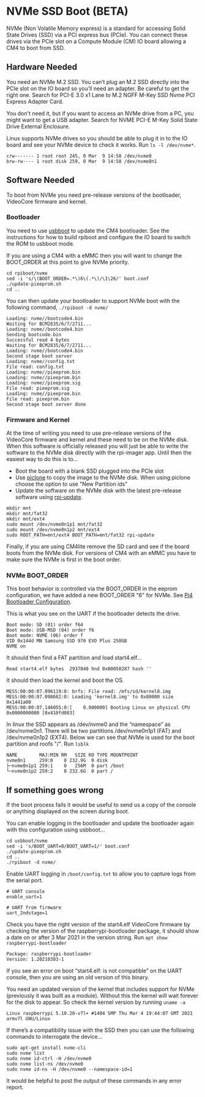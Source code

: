 # NVMe SSD Boot (BETA)

NVMe (Non Volatile Memory express) is a standard for accessing Solid State Drives (SSD) via a PCI express bus (PCIe). You can connect these drives via the PCIe slot on a Compute Module (CM) IO board allowing a CM4 to boot from SSD.

## Hardware Needed

You need an NVMe M.2 SSD. You can’t plug an M.2 SSD directly into the PCIe slot on the IO board so you’ll need an adapter. Be careful to get the right one. Search for PCI-E 3.0 x1 Lane to M.2 NGFF M-Key SSD Nvme PCI Express Adapter Card.

You don't need it, but if you want to access an NVMe drive from a PC, you might want to get a USB adapter. Search for NVME PCI-E M-Key Solid State Drive External Enclosure.

Linux supports NVMe drives so you should be able to plug it in to the IO board and see your NVMe device to check it works. Run `ls -l /dev/nvme*`.

```
crw------- 1 root root 245, 0 Mar  9 14:58 /dev/nvme0
brw-rw---- 1 root disk 259, 0 Mar  9 14:58 /dev/nvme0n1
```

## Software Needed

To boot from NVMe you need pre-release versions of the bootloader, VideoCore firmware and kernel.

### Bootloader

You need to use [usbboot](https://github.com/raspberrypi/usbboot) to update the CM4 bootloader. See the instructions for how to build rpiboot and configure the IO board to switch the ROM to usbboot mode.

If you are using a CM4 with a eMMC then you will want to change the BOOT_ORDER at this point to give NVMe priority.

```
cd rpiboot/nvme
sed -i 's/\(BOOT_ORDER=.*\)6\(.*\)/\1\26/' boot.conf
./update-pieeprom.sh
cd ..
```

You can then update your bootloader to support NVMe boot with the following command, `./rpiboot -d nvme/`

```
Loading: nvme//bootcode4.bin
Waiting for BCM2835/6/7/2711...
Loading: nvme//bootcode4.bin
Sending bootcode.bin
Successful read 4 bytes
Waiting for BCM2835/6/7/2711...
Loading: nvme//bootcode4.bin
Second stage boot server
Loading: nvme//config.txt
File read: config.txt
Loading: nvme//pieeprom.bin
Loading: nvme//pieeprom.bin
Loading: nvme//pieeprom.sig
File read: pieeprom.sig
Loading: nvme//pieeprom.bin
File read: pieeprom.bin
Second stage boot server done
```

### Firmware and Kernel

At the time of writing you need to use pre-release versions of the VideoCore firmware and kernel and these need to be on the NVMe disk. When this software is officially released you will just be able to write the software to the NVMe disk directly with the rpi-imager app. Until then the easiest way to do this is to...

* Boot the board with a blank SSD plugged into the PCIe slot
* Use [piclone](https://github.com/raspberrypi-ui/piclone) to copy the image to the NVMe disk. When using piclone choose the option to use "New Partition ids"
* Update the software on the NVMe disk with the latest pre-release software using [rpi-update](../../../raspbian/applications/rpi-update.md).

```
mkdir mnt
mkdir mnt/fat32
mkdir mnt/ext4
sudo mount /dev/nvme0n1p1 mnt/fat32
sudo mount /dev/nvme0n1p2 mnt/ext4
sudo ROOT_PATH=mnt/ext4 BOOT_PATH=mnt/fat32 rpi-update
```

Finally, if you are using CM4lite remove the SD card and see if the board boots from the NVMe disk. For versions of CM4 with an eMMC you have to make sure the NVMe is first in the boot order.

### NVMe BOOT_ORDER

This boot behavior is controlled via the BOOT_ORDER in the eeprom configuration, we have added a new BOOT_ORDER "6" for NVMe. See [Pi4 Bootloader Configuration](../bcm2711_bootloader_config.md).

This is what you see on the UART if the bootloader detects the drive.

```
Boot mode: SD (01) order f64
Boot mode: USB-MSD (04) order f6
Boot mode: NVME (06) order f
VID 0x144d MN Samsung SSD 970 EVO Plus 250GB
NVME on
```

It should then find a FAT partition and load start4.elf...

```
Read start4.elf bytes  2937840 hnd 0x00050287 hash ''
```

It should then load the kernel and boot the OS.

```
MESS:00:00:07.096119:0: brfs: File read: /mfs/sd/kernel8.img
MESS:00:00:07.098682:0: Loading 'kernel8.img' to 0x80000 size 0x1441a00
MESS:00:00:07.146055:0:[    0.000000] Booting Linux on physical CPU 0x0000000000 [0x410fd083]
```

In linux the SSD appears as /dev/nvme0 and the “namespace” as /dev/nvme0n1. There will be two partitions /dev/nvme0n1p1 (FAT) and /dev/nvme0n1p2 (EXT4). Below we can see that NVMe is used for the boot partition and roofs "/". Run `lsblk`


```
NAME        MAJ:MIN RM   SIZE RO TYPE MOUNTPOINT
nvme0n1     259:0    0 232.9G  0 disk
├─nvme0n1p1 259:1    0   256M  0 part /boot
└─nvme0n1p2 259:2    0 232.6G  0 part /
```

## If something goes wrong

If the boot process fails it would be useful to send us a copy of the console or anything displayed on the screen during boot.

You can enable logging in the bootloader and update the bootloader again with this configuration using usbboot...

```
cd usbboot/nvme
sed -i 's/BOOT_UART=0/BOOT_UART=1/' boot.conf
./update-pieeprom.sh
cd ..
./rpiboot -d nvme/
```

Enable UART logging in `/boot/config.txt` to allow you to capture logs from the serial port.

```
# UART console
enable_uart=1

# UART from firmware
uart_2ndstage=1
```

Check you have the right version of the start4.elf VideoCore firmware by checking the version of the raspberrypi-bootloader package, it should show a date on or after 3 Mar 2021 in the version string. Run `apt show raspberrypi-bootloader`

```
Package: raspberrypi-bootloader
Version: 1.20210303-1
```

If you see an error on boot “start4.elf: is not compatible” on the UART console, then you are using an old version of this binary.

You need an updated version of the kernel that includes support for NVMe (previously it was built as a module). Without this the kernel will wait forever for the disk to appear. So check the kernel version by running `uname -a`

```
Linux raspberrypi 5.10.20-v7l+ #1404 SMP Thu Mar 4 19:44:07 GMT 2021 armv7l GNU/Linux
```

If there’s a compatibility issue with the SSD then you can use the following commands to interrogate the device...

```
sudo apt-get install nvme-cli
sudo nvme list
sudo nvme id-ctrl -H /dev/nvme0
sudo nvme list-ns /dev/nvme0
sudo nvme id-ns -H /dev/nvme0 --namespace-id=1
```

It would be helpful to post the output of these commands in any error report.
